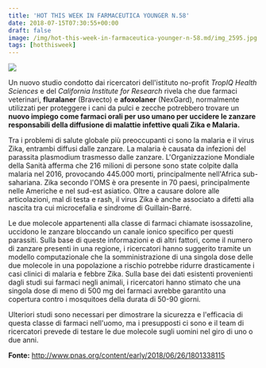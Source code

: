 ```yaml
---
title: 'HOT THIS WEEK IN FARMACEUTICA YOUNGER N.58'
date: 2018-07-15T07:30:55+00:00
draft: false
image: /img/hot-this-week-in-farmaceutica-younger-n-58.md/img_2595.jpg
tags: [hotthisweek]
---
```


![](/img/hot-this-week-in-farmaceutica-younger-n-58.md/img_2595.jpg)

Un nuovo studio condotto dai ricercatori dell'istituto no-profit _TropIQ Health Sciences_ e del _California Institute for Research_ rivela che due farmaci veterinari, **fluralaner** (Bravecto) e **afoxolaner** (NexGard), normalmente utilizzati per proteggere i cani da pulci e zecche potrebbero trovare un **nuovo impiego come farmaci orali per uso umano per uccidere le zanzare responsabili della diffusione di malattie infettive quali Zika e Malaria.**

Tra i problemi di salute globale più preoccupanti ci sono la malaria e il virus Zika, entrambi diffusi dalle zanzare. La malaria è causata da infezioni del parassita plasmodium trasmesso dalle zanzare. L'Organizzazione Mondiale della Sanità afferma che 216 milioni di persone sono state colpite dalla malaria nel 2016, provocando 445.000 morti, principalmente nell'Africa sub-sahariana. Zika secondo l'OMS è ora presente in 70 paesi, principalmente nelle Americhe e nel sud-est asiatico. Oltre a causare dolore alle articolazioni, mal di testa e rash, il virus Zika è anche associato a difetti alla nascita tra cui microcefalia e sindrome di Guillain-Barré.

Le due molecole appartenenti alla classe di farmaci chiamate isossazoline, uccidono le zanzare bloccando un canale ionico specifico per questi parassiti. Sulla base di queste informazioni e di altri fattori, come il numero di zanzare presenti in una regione, i ricercatori hanno suggerito tramite un modello computazionale che la somministrazione di una singola dose delle due molecole in una popolazione a rischio potrebbe ridurre drasticamente i casi clinici di malaria e febbre Zika. Sulla base dei dati esistenti provenienti dagli studi sui farmaci negli animali, i ricercatori hanno stimato che una singola dose di meno di 500 mg dei farmaci avrebbe garantito una copertura contro i mosquitoes della durata di 50-90 giorni.

Ulteriori studi sono necessari per dimostrare la sicurezza e l'efficacia di questa classe di farmaci nell'uomo, ma i presupposti ci sono e il team di ricercatori prevede di testare le due molecole sugli uomini nel giro di uno o due anni.

**Fonte:** http://www.pnas.org/content/early/2018/06/26/1801338115